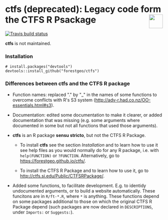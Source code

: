 
<!-- README.md is generated from README.Rmd. Please edit that file -->
ctfs (deprecated): Legacy code form the CTFS R Psackage <img src="https://i.imgur.com/39pvr4n.png" align="right" height=44 />
=============================================================================================================================

[![Travis build status](https://travis-ci.org/forestgeo/ctfs.svg?branch=master)](https://travis-ci.org/forestgeo/ctfs)

**ctfs** is not maintained.

### Installation

    # install.packages("devtools")
    devtools::install_github("forestgeo/ctfs")

### Differences between ctfs and the CTFS R package

-   Function names: replaced "." by "\_" in the names of some functions to overcome conflicts with R's S3 system (<http://adv-r.had.co.nz/OO-essentials.html#s3>).

-   Documentation: edited some documentation to make it clearer, or added documentation that was missing (e.g. some arguments where documented in some but not all functions that used those arguments).

-   **ctfs** is an R package **sensu stricto**, but not the CTFS R Package.

    -   To install **ctfs** see the section *Installation* and to learn how to use it see help files as you would normally do for any R package, i.e. with `help(FUNCTION)` or `?FUNCTION`. Alternatively, go to <https://forestgeo.github.io/ctfs/>.

    -   To install the CTFS R Package and to learn how to use it, go to <http://ctfs.si.edu/Public/CTFSRPackage/>.

-   Added some functions, to facilitate development. E.g. to identidy undocumented arguments, or to build a website automatically. These funcitons are in `R/ft-*.R`, where `*` is anything. These functions depend on some packages additional to those on which the original CTFS R Package depend (such packages are now declared in `DESCRIPTIONS`, under `Imports:` or `Suggests:`).
